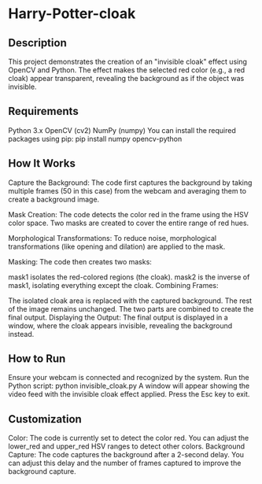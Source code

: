 # Harry-Potter-cloak

## Description
This project demonstrates the creation of an "invisible cloak" effect using OpenCV and Python. The effect makes the selected red color (e.g., a red cloak) appear transparent, revealing the background as if the object was invisible.

## Requirements
Python 3.x
OpenCV (cv2)
NumPy (numpy)
You can install the required packages using pip:
    pip install numpy opencv-python

## How It Works
Capture the Background: The code first captures the background by taking multiple frames (50 in this case) from the webcam and averaging them to create a background image.

Mask Creation: The code detects the color red in the frame using the HSV color space. Two masks are created to cover the entire range of red hues.

Morphological Transformations: To reduce noise, morphological transformations (like opening and dilation) are applied to the mask.

Masking: The code then creates two masks:

mask1 isolates the red-colored regions (the cloak).
mask2 is the inverse of mask1, isolating everything except the cloak.
Combining Frames:

The isolated cloak area is replaced with the captured background.
The rest of the image remains unchanged.
The two parts are combined to create the final output.
Displaying the Output: The final output is displayed in a window, where the cloak appears invisible, revealing the background instead.

## How to Run
Ensure your webcam is connected and recognized by the system.
Run the Python script:
    python invisible_cloak.py
A window will appear showing the video feed with the invisible cloak effect applied.
Press the Esc key to exit.

## Customization
Color: The code is currently set to detect the color red. You can adjust the lower_red and upper_red HSV ranges to detect other colors.
Background Capture: The code captures the background after a 2-second delay. You can adjust this delay and the number of frames captured to improve the background capture.
